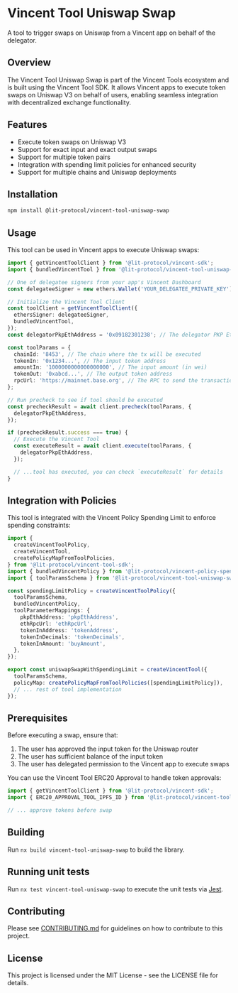 # Vincent Tool Uniswap Swap

A tool to trigger swaps on Uniswap from a Vincent app on behalf of the delegator.

## Overview

The Vincent Tool Uniswap Swap is part of the Vincent Tools ecosystem and is built using the Vincent Tool SDK. It allows Vincent apps to execute token swaps on Uniswap V3 on behalf of users, enabling seamless integration with decentralized exchange functionality.

## Features

- Execute token swaps on Uniswap V3
- Support for exact input and exact output swaps
- Support for multiple token pairs
- Integration with spending limit policies for enhanced security
- Support for multiple chains and Uniswap deployments

## Installation

```bash
npm install @lit-protocol/vincent-tool-uniswap-swap
```

## Usage

This tool can be used in Vincent apps to execute Uniswap swaps:

```typescript
import { getVincentToolClient } from '@lit-protocol/vincent-sdk';
import { bundledVincentTool } from '@lit-protocol/vincent-tool-uniswap-swap';

// One of delegatee signers from your app's Vincent Dashboard
const delegateeSigner = new ethers.Wallet('YOUR_DELEGATEE_PRIVATE_KEY');

// Initialize the Vincent Tool Client
const toolClient = getVincentToolClient({
  ethersSigner: delegateeSigner,
  bundledVincentTool,
});
const delegatorPkpEthAddress = '0x09182301238'; // The delegator PKP Eth Address

const toolParams = {
  chainId: '8453', // The chain where the tx will be executed
  tokenIn: '0x1234...', // The input token address
  amountIn: '1000000000000000000', // The input amount (in wei)
  tokenOut: '0xabcd...', // The output token address
  rpcUrl: 'https://mainnet.base.org', // The RPC to send the transaction through
};

// Run precheck to see if tool should be executed
const precheckResult = await client.precheck(toolParams, {
  delegatorPkpEthAddress,
});

if (precheckResult.success === true) {
  // Execute the Vincent Tool
  const executeResult = await client.execute(toolParams, {
    delegatorPkpEthAddress,
  });

  // ...tool has executed, you can check `executeResult` for details
}
```

## Integration with Policies

This tool is integrated with the Vincent Policy Spending Limit to enforce spending constraints:

```typescript
import {
  createVincentToolPolicy,
  createVincentTool,
  createPolicyMapFromToolPolicies,
} from '@lit-protocol/vincent-tool-sdk';
import { bundledVincentPolicy } from '@lit-protocol/vincent-policy-spending-limit';
import { toolParamsSchema } from '@lit-protocol/vincent-tool-uniswap-swap';

const spendingLimitPolicy = createVincentToolPolicy({
  toolParamsSchema,
  bundledVincentPolicy,
  toolParameterMappings: {
    pkpEthAddress: 'pkpEthAddress',
    ethRpcUrl: 'ethRpcUrl',
    tokenInAddress: 'tokenAddress',
    tokenInDecimals: 'tokenDecimals',
    tokenInAmount: 'buyAmount',
  },
});

export const uniswapSwapWithSpendingLimit = createVincentTool({
  toolParamsSchema,
  policyMap: createPolicyMapFromToolPolicies([spendingLimitPolicy]),
  // ... rest of tool implementation
});
```

## Prerequisites

Before executing a swap, ensure that:

1. The user has approved the input token for the Uniswap router
2. The user has sufficient balance of the input token
3. The user has delegated permission to the Vincent app to execute swaps

You can use the Vincent Tool ERC20 Approval to handle token approvals:

```typescript
import { getVincentToolClient } from '@lit-protocol/vincent-sdk';
import { ERC20_APPROVAL_TOOL_IPFS_ID } from '@lit-protocol/vincent-tool-erc20-approval';

// ... approve tokens before swap
```

## Building

Run `nx build vincent-tool-uniswap-swap` to build the library.

## Running unit tests

Run `nx test vincent-tool-uniswap-swap` to execute the unit tests via [Jest](https://jestjs.io).

## Contributing

Please see [CONTRIBUTING.md](./CONTRIBUTING.md) for guidelines on how to contribute to this project.

## License

This project is licensed under the MIT License - see the LICENSE file for details.
